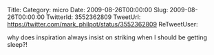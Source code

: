 Title: 
Category: micro
Date: 2009-08-26T00:00:00
Slug: 2009-08-26T00:00:00
TwitterId: 3552362809
TweetUrl: https://twitter.com/mark_philpot/status/3552362809
ReTweetUser: 

why does inspiration always insist on striking when I should be getting sleep?!